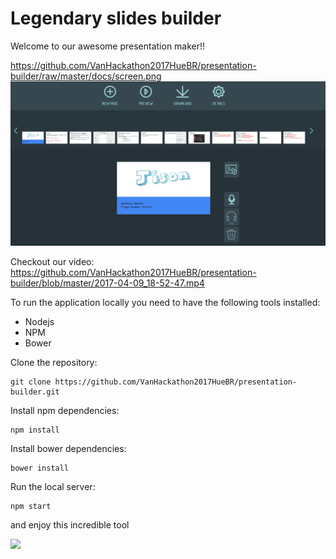 # Legendary slides builder

Welcome to our awesome presentation maker!!

https://github.com/VanHackathon2017HueBR/presentation-builder/raw/master/docs/screen.png
![](https://github.com/VanHackathon2017HueBR/presentation-builder/raw/master/docs/screen.png)



Checkout our video: https://github.com/VanHackathon2017HueBR/presentation-builder/blob/master/2017-04-09_18-52-47.mp4

To run the application locally you need to have the following tools installed:
* Nodejs
* NPM
* Bower


Clone the repository:
```
git clone https://github.com/VanHackathon2017HueBR/presentation-builder.git
```

Install npm dependencies:
```
npm install
```

Install bower dependencies:
```
bower install
```

Run the local server:
```
npm start
```


and enjoy this incredible tool


![](https://media0.giphy.com/media/l3q2zVr6cu95nF6O4/giphy.gif)
